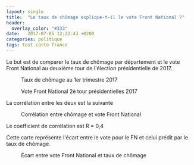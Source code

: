 ```yaml
---
layout: single
title:  "Le taux de chômage explique-t-il le vote Front National ?"
header:
  overlay_color: "#333"
date:   2017-07-05 12:22:43 +0200
categories: politique
tags: test carte france
---
```


<link rel="stylesheet" href="{{site.baseurl}}/assets/css/colorbrewer.css">
<link rel="stylesheet" href="{{site.baseurl}}/assets/css/scatterplot.css">

Le but est de comparer le taux de chômage par département et le vote Front National au deuxième tour de l'élection présidentielle de 2017.
<figure>
  <figcaption>Taux de chômage au 1er trimestre 2017</figcaption>
  <div  id = "example"></div>
</figure>
<figure>
  <figcaption>Vote Front National 2è tour présidentielles 2017</figcaption>
  <div id  = "example-2"></div>
</figure>

La corrélation entre les deux est la suivante

<figure>
  <figcaption>Corrélation entre chômage et vote Front National</figcaption>
  <div id  = "dispersion"></div>
</figure>

<div id="residuals-button-container"></div>

Le coefficient de corrélation est R = 0,4


Cette carte représente l'écart entre le vote pour le FN et celui prédit par le taux de chômage.
<figure>
  <figcaption>Écart entre vote Front National et taux de chômage</figcaption>
  <div id  = "example-3"></div>
</figure>




<script src="https://d3js.org/d3.v4.min.js"></script>
<script>
 var baseurl = '{{site.baseurl}}';
</script>
<script src="{{site.baseurl}}/assets/js/jquery-1.12.4.min.js">
</script>
<script src="{{site.baseurl}}/assets/js/carte-france.js">
</script>
<script src="{{site.baseurl}}/assets/js/tooltip.js">
</script>
<script src="{{site.baseurl}}/assets/js/scatterplot-residuals.js">
</script>
<script src="{{site.baseurl}}/assets/js/post_test_1.js">
</script>
